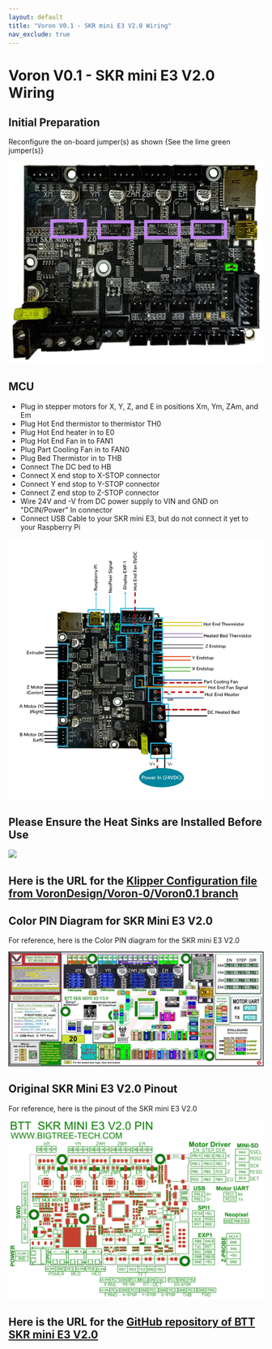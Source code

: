 ```yaml
---
layout: default
title: "Voron V0.1 - SKR mini E3 V2.0 Wiring"
nav_exclude: true
---
```


# Voron V0.1 - SKR mini E3 V2.0 Wiring

## Initial Preparation

Reconfigure the on-board jumper(s) as shown {See the lime green jumper(s)}

![](./images/PREP_SKR_mini_E3_V2.0_150.jpg)

## MCU

* Plug in stepper motors for X, Y, Z, and E in positions Xm, Ym, ZAm, and Em
* Plug Hot End thermistor to thermistor TH0
* Plug Hot End heater in to E0
* Plug Hot End Fan in to FAN1
* Plug Part Cooling Fan in to FAN0
* Plug Bed Thermistor in to THB
* Connect The DC bed to HB
* Connect X end stop to X-STOP connector
* Connect Y end stop to Y-STOP connector
* Connect Z end stop to Z-STOP connector
* Wire 24V and -V from DC power supply to VIN and GND on "DCIN/Power" In connector
* Connect USB Cable to your SKR mini E3, but do not connect it yet to your Raspberry Pi

![](./images/Voron0.1_Wiring_Diagram_SKR_mini_E3_V2.0.jpg)


## Please Ensure the Heat Sinks are Installed Before Use

![](./images/SKR_mini_E3_V2.0_heatsinks_150.jpg)

## Here is the URL for the [Klipper Configuration file from VoronDesign/Voron-0/Voron0.1 branch](https://github.com/VoronDesign/Voron-0/blob/Voron0.1/Firmware/skr-mini-E3-v2.0.cfg)

## Color PIN Diagram for SKR Mini E3 V2.0

For reference, here is the Color PIN diagram for the SKR mini E3 V2.0

![](./images/SKR_mini_E3_V2.0_Color_PIN_diagram_300.jpg)

## Original SKR Mini E3 V2.0 Pinout

For reference, here is the pinout of the SKR mini E3 V2.0

![](./images/miniE3-v20-pinout.png)

## Here is the URL for the [GitHub repository of BTT SKR mini E3 V2.0](https://github.com/bigtreetech/BIGTREETECH-SKR-mini-E3/tree/master/hardware/BTT%20SKR%20MINI%20E3%20V2.0/Hardware)

